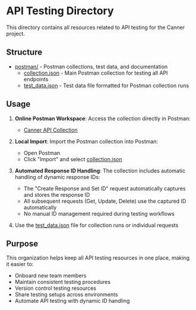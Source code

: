 # API Testing Directory

This directory contains all resources related to API testing for the Canner project.

## Structure

- [postman/](file:///C:/Project/OpenSource/canner/api-testing/postman) - Postman collections, test data, and documentation
  - [collection.json](file:///C:/Project/OpenSource/canner/api-testing/postman/collection.json) - Main Postman collection for testing all API endpoints
  - [test_data.json](file:///C:/Project/OpenSource/canner/api-testing/postman/test_data.json) - Test data file formatted for Postman collection runs

## Usage

1. **Online Postman Workspace**: Access the collection directly in Postman:
   - [Canner API Collection](https://www.postman.com/enigma-8807/workspace/canner-api/collection/18089525-ea5530d5-ccc1-42e2-aa48-810acb52ef87?action=share&creator=18089525&active-environment=18089525-6b2217b0-392b-4c19-a32e-c1a54c921099)

2. **Local Import**: Import the Postman collection into Postman:
   - Open Postman
   - Click "Import" and select [collection.json](file:///C:/Project/OpenSource/canner/api-testing/postman/collection.json)

3. **Automated Response ID Handling**: The collection includes automatic handling of dynamic response IDs:
   - The "Create Response and Set ID" request automatically captures and stores the response ID
   - All subsequent requests (Get, Update, Delete) use the captured ID automatically
   - No manual ID management required during testing workflows

4. Use the [test_data.json](file:///C:/Project/OpenSource/canner/api-testing/postman/test_data.json) file for collection runs or individual requests

## Purpose

This organization helps keep all API testing resources in one place, making it easier to:

- Onboard new team members
- Maintain consistent testing procedures
- Version control testing resources
- Share testing setups across environments
- Automate API testing with dynamic ID handling

